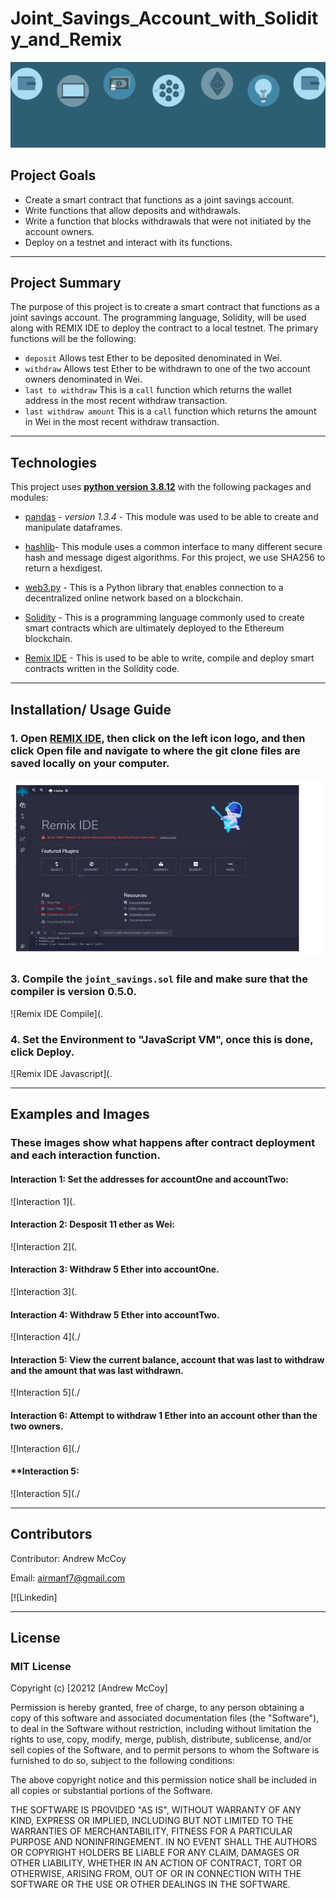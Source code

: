 # Joint_Savings_Account_with_Solidity_and_Remix

![](./Images/banner.jpg)

## Project Goals

- Create a smart contract that functions as a joint savings account.
- Write functions that allow deposits and withdrawals.
- Write a function that blocks withdrawals that were not initiated by the account owners.
- Deploy on a testnet and interact with its functions.


---

## Project Summary

The purpose of this project is to create a smart contract that functions as a joint savings account. The programming language, Solidity, will be used along with REMIX IDE to deploy the contract to a local testnet. The primary functions will be the following:

- `deposit` Allows test Ether to be deposited denominated in Wei.
- `withdraw` Allows test Ether to be withdrawn to one of the two account owners denominated in Wei.
- `last to withdraw` This is a `call` function which returns the wallet address in the most recent withdraw transaction.
- `last withdraw amount` This is a `call` function which returns the amount in Wei in the most recent withdraw transaction.

---

## Technologies

This project uses **[python version 3.8.12](https://www.python.org/downloads/)** with the following packages and modules:

* [pandas](https://pandas.pydata.org/docs/) - *version 1.3.4* - This module was used to be able to create and manipulate dataframes.

* [hashlib](https://docs.python.org/3/library/hashlib.html)- This module uses a common interface to many different secure hash and message digest algorithms. For this project, we use SHA256 to return a hexdigest.

* [web3.py](https://web3py.readthedocs.io/en/stable/overview.html) - This is a Python library that enables connection to a decentralized online network based on a blockchain.

* [Solidity](https://docs.soliditylang.org/en/v0.8.9/) - This is a programming language commonly used to create smart contracts which are ultimately deployed to the Ethereum blockchain.

* [Remix IDE](https://remix.ethereum.org/) - This is used to be able to write, compile and deploy smart contracts written in the Solidity code.

---
## Installation/ Usage Guide

### 1. Open [REMIX IDE](https://remix.ethereum.org/), then click on the left icon logo, and then click Open file and navigate to where the git clone files are saved locally on your computer.

![Remix IDE Open](./execution_results/open_file.jpg)

### 3. Compile the `joint_savings.sol` file and make sure that the compiler is version 0.5.0.

![Remix IDE Compile](.

### 4. Set the Environment to "JavaScript VM", once this is done, click Deploy.

![Remix IDE Javascript](.


---
## Examples and Images

### **These images show what happens after contract deployment and each interaction function.** 

#### **Interaction 1: Set the addresses for accountOne and accountTwo:**

![Interaction 1](.

#### **Interaction 2: Desposit 11 ether as Wei:**

![Interaction 2](.

#### **Interaction 3: Withdraw 5 Ether into accountOne.** 

![Interaction 3](.

#### **Interaction 4: Withdraw 5 Ether into accountTwo.**

![Interaction 4](./

#### **Interaction 5: View the current balance, account that was last to withdraw and the amount that was last withdrawn.**

![Interaction 5](./

#### **Interaction 6: Attempt to withdraw 1 Ether into an account other than the two owners.**

![Interaction 6](./

#### **Interaction 5: 

![Interaction 5](./

---

## Contributors

Contributor: Andrew McCoy

Email: airmanf7@gmail.com

[![Linkedin]

---

## License

### **MIT License**

Copyright (c) [20212 [Andrew McCoy]

Permission is hereby granted, free of charge, to any person obtaining a copy
of this software and associated documentation files (the "Software"), to deal
in the Software without restriction, including without limitation the rights
to use, copy, modify, merge, publish, distribute, sublicense, and/or sell
copies of the Software, and to permit persons to whom the Software is
furnished to do so, subject to the following conditions:

The above copyright notice and this permission notice shall be included in all
copies or substantial portions of the Software.

THE SOFTWARE IS PROVIDED "AS IS", WITHOUT WARRANTY OF ANY KIND, EXPRESS OR
IMPLIED, INCLUDING BUT NOT LIMITED TO THE WARRANTIES OF MERCHANTABILITY,
FITNESS FOR A PARTICULAR PURPOSE AND NONINFRINGEMENT. IN NO EVENT SHALL THE
AUTHORS OR COPYRIGHT HOLDERS BE LIABLE FOR ANY CLAIM, DAMAGES OR OTHER
LIABILITY, WHETHER IN AN ACTION OF CONTRACT, TORT OR OTHERWISE, ARISING FROM,
OUT OF OR IN CONNECTION WITH THE SOFTWARE OR THE USE OR OTHER DEALINGS IN THE
SOFTWARE.
